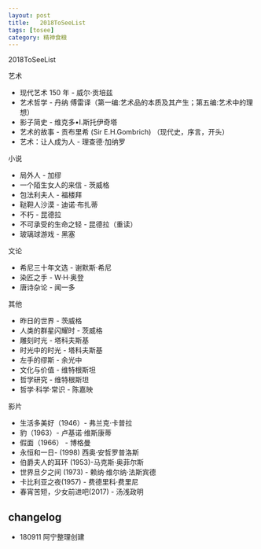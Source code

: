 ```yaml
---
layout: post
title:   2018ToSeeList
tags: [tosee]
category: 精神食粮
---
```


2018ToSeeList

艺术

- 现代艺术 150 年 - 威尔·贡培兹
- 艺术哲学 - 丹纳 傅雷译（第一编:艺术品的本质及其产生；第五编:艺术中的理想）
- 影子简史 - 维克多•I.斯托伊奇塔
- 艺术的故事 - 贡布里希 (Sir E.H.Gombrich) （现代史，序言，开头）
- 艺术：让人成为人 - 理查德·加纳罗

小说

- 局外人 - 加缪
- 一个陌生女人的来信 - 茨威格
- 包法利夫人 - 福楼拜
- 鞑靼人沙漠 - 迪诺·布扎蒂
- 不朽 - 昆德拉
- 不可承受的生命之轻 - 昆德拉（重读）
- 玻璃球游戏 - 黑塞

文论

- 希尼三十年文选 - 谢默斯·希尼 
- 染匠之手 - W·H·奥登 
- 唐诗杂论 - 闻一多

其他

- 昨日的世界 - 茨威格
- 人类的群星闪耀时 - 茨威格
- 雕刻时光 - 塔科夫斯基
- 时光中的时光 - 塔科夫斯基
- 左手的缪斯 - 余光中
- 文化与价值 -  维特根斯坦
- 哲学研究 - 维特根斯坦
- 哲学·科学·常识 - 陈嘉映

影片

- 生活多美好（1946）- 弗兰克·卡普拉 
- 豹（1963）- 卢基诺·维斯康蒂
- 假面（1966） - 博格曼
- 永恒和一日- (1998) 西奥·安哲罗普洛斯
- 伯爵夫人的耳环 (1953)-马克斯·奥菲尔斯
- 世界旦夕之间 (1973) -  赖纳·维尔纳·法斯宾德
- 卡比利亚之夜(1957) - 费德里科·费里尼
- 春宵苦短，少女前进吧(2017) - 汤浅政明

## changelog

- 180911 阿宁整理创建
